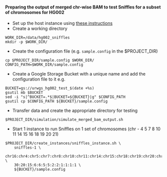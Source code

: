 #### Preparing the output of merged chr-wise BAM to test Sniffles for a subset of chromosomes for HG002
* Set up the host instance using [these instructions](./Setting_up_host_instance.md) 
* Create a working directory
```
WORK_DIR=/data/hg002_sniffles
mkdir -p $WORK_DIR/
```
* Create the configuration file (e.g. `sample.config` in the $PROJECT_DIR)
```
cp $PROJECT_DIR/sample.config $WORK_DIR/
CONFIG_PATH=$WORK_DIR/sample.config
```
* Create a Google Storage Bucket with a unique name and add the configuration file to it e.g.
```
BUCKET=gs://urwgs_hg002_test_$(date +%s)
gsutil mb $BUCKET
sed -i "s|^BUCKET=.*$|BUCKET=${BUCKET}|g" $CONFIG_PATH
gsutil cp $CONFIG_PATH ${BUCKET}/sample.config
```
* Transfer data and create the appropriate directory for testing
```
$PROJECT_DIR/simulation/simulate_merged_bam_output.sh
```
* Start 1 instance to run Sniffles on 1 set of chromosomes (chr - 4 5 7 8 10 11 14 15 16 18 19 20 21)
```
$PROJECT_DIR/create_instances/sniffles_instance.sh \
	sniffles-1 \
	chr16:chr4:chr5:chr7:chr8:chr10:chr11:chr14:chr15:chr18:chr19:chr20:chr21 \
	30:20:15:6:6:5:5:2:2:1:1:1:1 \
	${BUCKET}/sample.config
```

